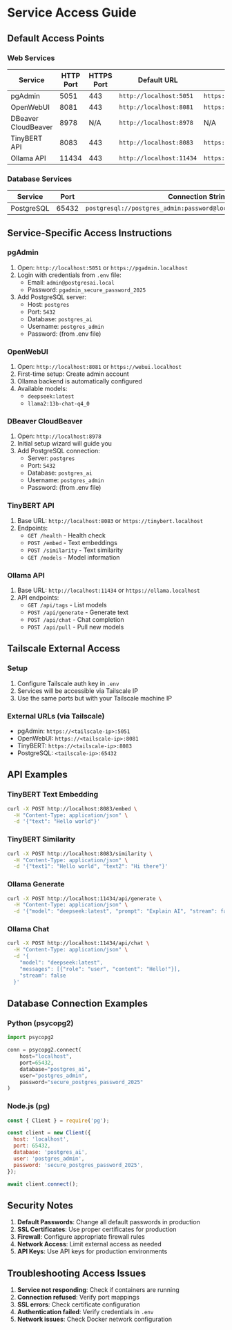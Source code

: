 # Service Access Guide

## Default Access Points

### Web Services

| Service | HTTP Port | HTTPS Port | Default URL | HTTPS URL |
|---------|-----------|------------|-------------|-----------|
| pgAdmin | 5051 | 443 | `http://localhost:5051` | `https://pgadmin.localhost` |
| OpenWebUI | 8081 | 443 | `http://localhost:8081` | `https://webui.localhost` |
| DBeaver CloudBeaver | 8978 | N/A | `http://localhost:8978` | N/A |
| TinyBERT API | 8083 | 443 | `http://localhost:8083` | `https://tinybert.localhost` |
| Ollama API | 11434 | 443 | `http://localhost:11434` | `https://ollama.localhost` |

### Database Services

| Service | Port | Connection String |
|---------|------|-------------------|
| PostgreSQL | 65432 | `postgresql://postgres_admin:password@localhost:65432/postgres_ai` |

## Service-Specific Access Instructions

### pgAdmin
1. Open: `http://localhost:5051` or `https://pgadmin.localhost`
2. Login with credentials from `.env` file:
   - Email: `admin@postgresai.local`
   - Password: `pgadmin_secure_password_2025`
3. Add PostgreSQL server:
   - Host: `postgres`
   - Port: `5432`
   - Database: `postgres_ai`
   - Username: `postgres_admin`
   - Password: (from .env file)

### OpenWebUI
1. Open: `http://localhost:8081` or `https://webui.localhost`
2. First-time setup: Create admin account
3. Ollama backend is automatically configured
4. Available models:
   - `deepseek:latest`
   - `llama2:13b-chat-q4_0`

### DBeaver CloudBeaver
1. Open: `http://localhost:8978`
2. Initial setup wizard will guide you
3. Add PostgreSQL connection:
   - Server: `postgres`
   - Port: `5432`
   - Database: `postgres_ai`
   - Username: `postgres_admin`
   - Password: (from .env file)

### TinyBERT API
1. Base URL: `http://localhost:8083` or `https://tinybert.localhost`
2. Endpoints:
   - `GET /health` - Health check
   - `POST /embed` - Text embeddings
   - `POST /similarity` - Text similarity
   - `GET /models` - Model information

### Ollama API
1. Base URL: `http://localhost:11434` or `https://ollama.localhost`
2. API endpoints:
   - `GET /api/tags` - List models
   - `POST /api/generate` - Generate text
   - `POST /api/chat` - Chat completion
   - `POST /api/pull` - Pull new models

## Tailscale External Access

### Setup
1. Configure Tailscale auth key in `.env`
2. Services will be accessible via Tailscale IP
3. Use the same ports but with your Tailscale machine IP

### External URLs (via Tailscale)
- pgAdmin: `https://<tailscale-ip>:5051`
- OpenWebUI: `https://<tailscale-ip>:8081`
- TinyBERT: `https://<tailscale-ip>:8083`
- PostgreSQL: `<tailscale-ip>:65432`

## API Examples

### TinyBERT Text Embedding
```bash
curl -X POST http://localhost:8083/embed \
  -H "Content-Type: application/json" \
  -d '{"text": "Hello world"}'
```

### TinyBERT Similarity
```bash
curl -X POST http://localhost:8083/similarity \
  -H "Content-Type: application/json" \
  -d '{"text1": "Hello world", "text2": "Hi there"}'
```

### Ollama Generate
```bash
curl -X POST http://localhost:11434/api/generate \
  -H "Content-Type: application/json" \
  -d '{"model": "deepseek:latest", "prompt": "Explain AI", "stream": false}'
```

### Ollama Chat
```bash
curl -X POST http://localhost:11434/api/chat \
  -H "Content-Type: application/json" \
  -d '{
    "model": "deepseek:latest",
    "messages": [{"role": "user", "content": "Hello!"}],
    "stream": false
  }'
```

## Database Connection Examples

### Python (psycopg2)
```python
import psycopg2

conn = psycopg2.connect(
    host="localhost",
    port=65432,
    database="postgres_ai",
    user="postgres_admin",
    password="secure_postgres_password_2025"
)
```

### Node.js (pg)
```javascript
const { Client } = require('pg');

const client = new Client({
  host: 'localhost',
  port: 65432,
  database: 'postgres_ai',
  user: 'postgres_admin',
  password: 'secure_postgres_password_2025',
});

await client.connect();
```

## Security Notes

1. **Default Passwords**: Change all default passwords in production
2. **SSL Certificates**: Use proper certificates for production
3. **Firewall**: Configure appropriate firewall rules
4. **Network Access**: Limit external access as needed
5. **API Keys**: Use API keys for production environments

## Troubleshooting Access Issues

1. **Service not responding**: Check if containers are running
2. **Connection refused**: Verify port mappings
3. **SSL errors**: Check certificate configuration
4. **Authentication failed**: Verify credentials in `.env`
5. **Network issues**: Check Docker network configuration
